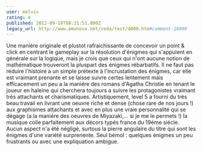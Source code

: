 ```yaml
---
user: melvis
rating: 4
published: 2012-09-18T08:21:51.000Z
legacy_url: http://www.emunova.net/veda/test/4000.htm#comment-16009
---
```

Une maniére originale et plustot rafraichissante de concevoir un point & click en centrant le gameplay sur la résolution d'énigmes qui s'appuient en générale sur la logique, mais je crois que ceux qui n'ont aucune notion de mathématique trouveront la pluspart des énigmes rébarbatifs.
Il ne faut pas réduire l'histoire a un simple prétexte à l'incrustation des énigmes, car elle est vraimant prenante et se laisse suivre certes lentement mais efficacement  un peu a la maniére des romans d'Agatha Christie en tenant le joueur en haleine qui cherchera toujours a suivre les protagonistes vraimant trés attachants et charismatiques.
Artistiquement, level 5 a fourni du trés beau travail en livrant une oeuvre riche et dense (chose rare de nos jours !) aux graphismes attachants et avec en plus une vraie personnalité qui se dégage (a la maniére des oeuvres de Miyazaki,... si je me le permets !) la musique colle parfaitement aux décors typés france du 19éme siécle. Aucun aspect n'a été négligé, surtous la pierre angulaire du titre qui sont les énigmes d'une variété surprenente.
Seul bémol : quelques énigmes un peu frustrants ou avec une expliquation ambigue.
